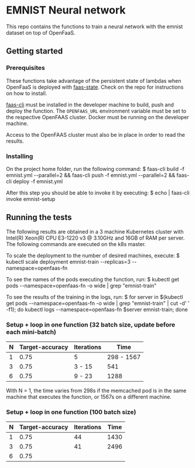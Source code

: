# EMNIST Neural network

This repo contains the functions to train a neural network with the emnist dataset on top of OpenFaaS.

## Getting started

### Prerequisites

These functions take advantage of the persistent state of lambdas when OpenFaaS is deployed with [faas-state](https://github.com/edujanicas/faas-netes "faas-state"). Check on the repo for instructions on how to install.

[faas-cli](https://github.com/openfaas/faas-cli "faas-cli") must be installed in the developer machine to build, push and deploy the function. The `OPENFAAS_URL` environment variable must be set to the respective OpenFAAS cluster. Docker must be running on the developer machine.

Access to the OpenFAAS cluster must also be in place in order to read the results.

### Installing

On the project home folder, run the following command:
	$ faas-cli build -f emnist.yml --parallel=2 && faas-cli push -f emnist.yml --parallel=2 && faas-cli deploy -f emnist.yml

After this step you should be able to invoke it by executing:
	$ echo | faas-cli invoke emnist-setup

## Running the tests

The following results are obtained in a 3 machine Kubernetes cluster with Intel(R) Xeon(R) CPU E3-1220 v3 @ 3.10GHz and 16GB of RAM per server. The following commands are executed on the k8s master.

To scale the deployment to the number of desired machines, execute:
	$ kubectl scale deployment emnist-train --replicas=3 --namespace=openfaas-fn

To see the names of the pods executing the function, run:
	$ kubectl get pods --namespace=openfaas-fn -o wide | grep "emnist-train"

To see the results of the training in the logs, run:
	$ for server in $(kubectl get pods --namespace=openfaas-fn -o wide | grep "emnist-train" | cut -d' ' -f1); do kubectl logs --namespace=openfaas-fn $server emnist-train; done

### Setup + loop in one function (32 batch size, update before each mini-batch)

|    N    |    Target-accuracy    |    Iterations    |    Time    |  
| ----- | -------------------- | ------------- | -------------- |
| 1        | 0.75                             | 5                    | 298 - 1567       |
| 3        | 0.75                            | 3 - 15             | 541         |
| 6        | 0.75                            | 9 - 23             | 1288      |

With N = 1, the time varies from 298s if the memcached pod is in the same machine that executes the function, or 1567s on a different machine.

### Setup + loop in one function (100 batch size)
|    N    |    Target-accuracy    |    Iterations    |    Time    |  
| ----- | -------------------- | ------------- | --------- |
| 1        | 0.75                           | 44                  | 1430          |
| 3        | 0.75                          | 41                   | 2496        |
| 6        | 0.75                          |                       |                 |